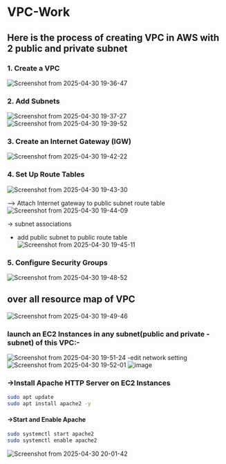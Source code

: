 # VPC-Work
## Here is the process of creating VPC in AWS with 2 public and private subnet

### 1. Create a VPC
![Screenshot from 2025-04-30 19-36-47](https://github.com/user-attachments/assets/115e9576-122e-49a7-8cdc-f5e8947d321a)


### 2. Add Subnets
![Screenshot from 2025-04-30 19-37-27](https://github.com/user-attachments/assets/d78dc90f-0e7c-47e8-ba55-dbcf371d9b36)
![Screenshot from 2025-04-30 19-39-52](https://github.com/user-attachments/assets/d0440351-e675-4bfd-8f28-0ef435b025d7)


### 3. Create an Internet Gateway (IGW)
![Screenshot from 2025-04-30 19-42-22](https://github.com/user-attachments/assets/5390b819-e438-4f2f-8911-fecbbc3c760e)


### 4. Set Up Route Tables
![Screenshot from 2025-04-30 19-43-30](https://github.com/user-attachments/assets/f9cafdf4-d282-40c6-8f65-5c213bf51802)

--> Attach Internet gateway to public subnet route table
![Screenshot from 2025-04-30 19-44-09](https://github.com/user-attachments/assets/b5b32c07-367f-47db-9f8a-f8598e1cd9e3)


-> subnet associations
- add public subnet to public route table 
![Screenshot from 2025-04-30 19-45-11](https://github.com/user-attachments/assets/7f536298-cdd0-498f-b3ca-0b51d53072e9)

### 5. Configure Security Groups

![Screenshot from 2025-04-30 19-48-52](https://github.com/user-attachments/assets/ef113374-32bc-4bd7-962d-0f979e633f59)

## over all resource map of VPC
![Screenshot from 2025-04-30 19-49-46](https://github.com/user-attachments/assets/6fd04f40-a36e-420e-baf0-0f91c1f753db)

### launch an EC2 Instances in any subnet(public and private -subnet) of this VPC:-
![Screenshot from 2025-04-30 19-51-24](https://github.com/user-attachments/assets/0f57428e-3abd-4909-a1e4-87319172e527)
-edit network setting
![Screenshot from 2025-04-30 19-52-01](https://github.com/user-attachments/assets/e06dbde2-6251-4f44-bdfe-371dad22a8ec)
![image](https://github.com/user-attachments/assets/cee7460d-a4f1-4a6f-95de-81d9398dda59)

### ->Install Apache HTTP Server on EC2 Instances
```sh
sudo apt update
sudo apt install apache2 -y
```

#### ->Start and Enable Apache
```sh
sudo systemctl start apache2
sudo systemctl enable apache2
```
![Screenshot from 2025-04-30 20-01-42](https://github.com/user-attachments/assets/6a742c71-511e-4649-9610-f754ec4da7e8)










